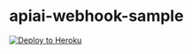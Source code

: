 # apiai-webhook-sample

[![Deploy to Heroku](https://www.herokucdn.com/deploy/button.svg)](https://heroku.com/deploy)